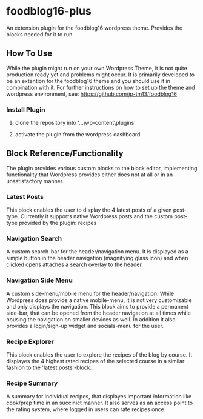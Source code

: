 # foodblog16-plus

An extension plugin for the foodblog16 wordpress theme. Provides the blocks needed for it to run.

## How To Use

While the plugin might run on your own Wordpress Theme, it is not quite production
ready yet and problems might occur. It is primarily developed to be an extention
for the foodblog16 theme and you should use it in combination with it. For further
instructions on how to set up the theme and wordpress environment,
see: https://github.com/jp-tm13/foodblog16

### Install Plugin

1. clone the repository into '...\wp-content\plugins'

2. activate the plugin from the wordpress dashboard

## Block Reference/Functionality

The plugin provides various custom blocks to the block editor, implementing
functionality that Wordpress provides either does not at all or in an unsatisfactory
manner.

### Latest Posts

This block enables the user to display the 4 latest posts of a given post-type.
Currently it supports native Wordpress posts and the custom post-type provided
by the plugin: recipes

### Navigation Search

A custom search-bar for the header/navigation menu. It is displayed as a simple
button in the header navigation (magnifying glass icon) and when clicked opens
attaches a search overlay to the header.

### Navigation Side Menu

A custom side-menu/mobile menu for the header/navigation. While Wordpress does
provide a native mobile-menu, it is not very customizable and only displays the
navigation. This block aims to provide a permanent side-bar, that can be opened
from the header navigation at all times while housing the navigation on smaller
devices as well. In addition it also provides a login/sign-up widget and
socials-menu for the user.

### Recipe Explorer

This block enables the user to explore the recipes of the blog by course. It
displayes the 4 highest rated recipes of the selected course in a similar fashion
to the 'latest posts'-block.

### Recipe Summary

A summary for individual recipes, that displayes important information like
cook/prep time in an succinict manner. It also serves as an access point to the
rating system, where logged in users can rate recipes once.
